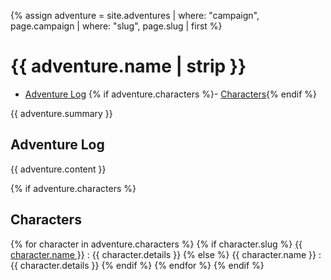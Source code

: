 {% assign adventure = site.adventures | where: "campaign", page.campaign | where: "slug", page.slug | first %}

# {{ adventure.name | strip }}

- [Adventure Log](#adventure-log)
{% if adventure.characters %}- [Characters](#characters){% endif %}

{{ adventure.summary }}

## Adventure Log

{{ adventure.content }}

{% if adventure.characters %}
## Characters

{% for character in adventure.characters %}
{% if character.slug %}
[{{ character.name }}]({{site.baseurl}}/campaigns/{{page.campaign}}/characters/{{character.slug}})
: {{ character.details }}
{% else %}
{{ character.name }}
: {{ character.details }}
{% endif %}
{% endfor %}
{% endif %}
